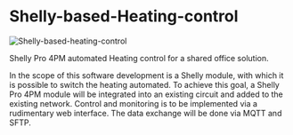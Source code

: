 # Shelly-based-Heating-control

![Shelly-based-heating-control](https://user-images.githubusercontent.com/84477969/202443808-e8451ac1-2c5e-4bba-a163-3f712dd19e5e.svg)

Shelly Pro 4PM automated Heating control for a shared office solution.


In the scope of this software development is a Shelly module, with which it is possible to switch the heating automated. To achieve this goal, a Shelly Pro 4PM module
will be integrated into an existing circuit and added to the existing network. Control and monitoring is to be implemented via a rudimentary web interface. The data
exchange will be done via MQTT and SFTP.

